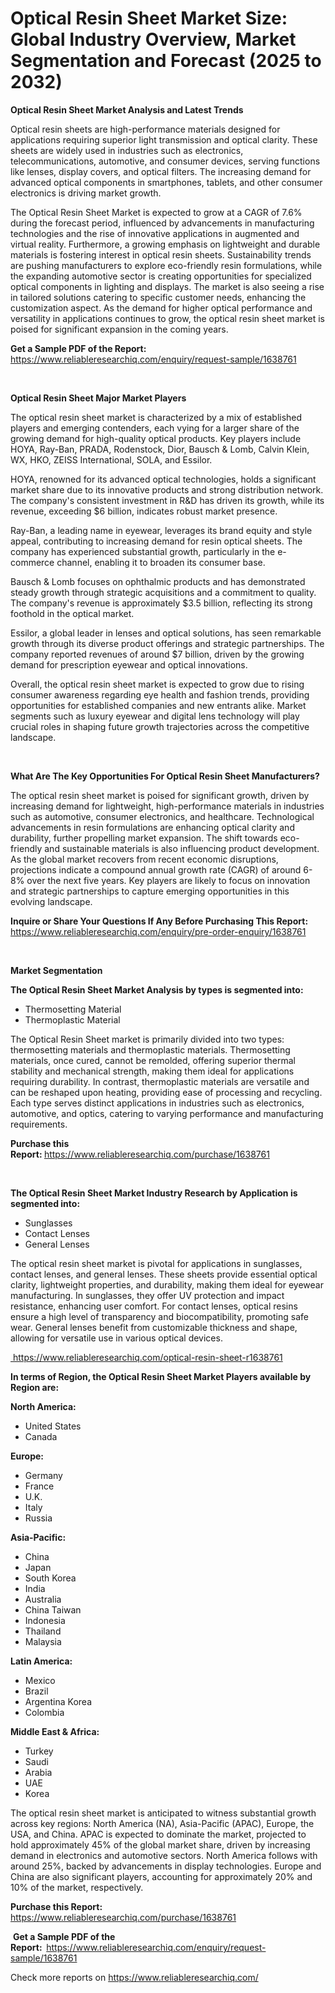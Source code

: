 <p><h1>Optical Resin Sheet Market Size: Global Industry Overview, Market Segmentation and Forecast (2025 to 2032)</h1></p><p><strong>Optical Resin Sheet Market Analysis and Latest Trends</strong></p>
<p><p>Optical resin sheets are high-performance materials designed for applications requiring superior light transmission and optical clarity. These sheets are widely used in industries such as electronics, telecommunications, automotive, and consumer devices, serving functions like lenses, display covers, and optical filters. The increasing demand for advanced optical components in smartphones, tablets, and other consumer electronics is driving market growth.</p><p>The Optical Resin Sheet Market is expected to grow at a CAGR of 7.6% during the forecast period, influenced by advancements in manufacturing technologies and the rise of innovative applications in augmented and virtual reality. Furthermore, a growing emphasis on lightweight and durable materials is fostering interest in optical resin sheets. Sustainability trends are pushing manufacturers to explore eco-friendly resin formulations, while the expanding automotive sector is creating opportunities for specialized optical components in lighting and displays. The market is also seeing a rise in tailored solutions catering to specific customer needs, enhancing the customization aspect. As the demand for higher optical performance and versatility in applications continues to grow, the optical resin sheet market is poised for significant expansion in the coming years.</p></p>
<p><strong>Get a Sample PDF of the Report:&nbsp;</strong> <a href="https://www.reliableresearchiq.com/enquiry/request-sample/1638761?utm_campaign=2282&utm_medium=2&utm_source=Github&utm_content=ia&utm_term=23032025&utm_id=optical-resin-sheet">https://www.reliableresearchiq.com/enquiry/request-sample/1638761</a></p>
<p>&nbsp;</p>
<p><strong>Optical Resin Sheet Major Market Players</strong></p>
<p><p>The optical resin sheet market is characterized by a mix of established players and emerging contenders, each vying for a larger share of the growing demand for high-quality optical products. Key players include HOYA, Ray-Ban, PRADA, Rodenstock, Dior, Bausch & Lomb, Calvin Klein, WX, HKO, ZEISS International, SOLA, and Essilor.</p><p>HOYA, renowned for its advanced optical technologies, holds a significant market share due to its innovative products and strong distribution network. The company's consistent investment in R&D has driven its growth, while its revenue, exceeding $6 billion, indicates robust market presence.</p><p>Ray-Ban, a leading name in eyewear, leverages its brand equity and style appeal, contributing to increasing demand for resin optical sheets. The company has experienced substantial growth, particularly in the e-commerce channel, enabling it to broaden its consumer base.</p><p>Bausch & Lomb focuses on ophthalmic products and has demonstrated steady growth through strategic acquisitions and a commitment to quality. The company's revenue is approximately $3.5 billion, reflecting its strong foothold in the optical market.</p><p>Essilor, a global leader in lenses and optical solutions, has seen remarkable growth through its diverse product offerings and strategic partnerships. The company reported revenues of around $7 billion, driven by the growing demand for prescription eyewear and optical innovations.</p><p>Overall, the optical resin sheet market is expected to grow due to rising consumer awareness regarding eye health and fashion trends, providing opportunities for established companies and new entrants alike. Market segments such as luxury eyewear and digital lens technology will play crucial roles in shaping future growth trajectories across the competitive landscape.</p></p>
<p>&nbsp;</p>
<p><strong>What Are The Key Opportunities For Optical Resin Sheet Manufacturers?</strong></p>
<p><p>The optical resin sheet market is poised for significant growth, driven by increasing demand for lightweight, high-performance materials in industries such as automotive, consumer electronics, and healthcare. Technological advancements in resin formulations are enhancing optical clarity and durability, further propelling market expansion. The shift towards eco-friendly and sustainable materials is also influencing product development. As the global market recovers from recent economic disruptions, projections indicate a compound annual growth rate (CAGR) of around 6-8% over the next five years. Key players are likely to focus on innovation and strategic partnerships to capture emerging opportunities in this evolving landscape.</p></p>
<p><strong>Inquire or Share Your Questions If Any Before Purchasing This Report:</strong> <a href="https://www.reliableresearchiq.com/enquiry/pre-order-enquiry/1638761?utm_campaign=2282&utm_medium=2&utm_source=Github&utm_content=ia&utm_term=23032025&utm_id=optical-resin-sheet">https://www.reliableresearchiq.com/enquiry/pre-order-enquiry/1638761</a></p>
<p>&nbsp;</p>
<p><strong>Market Segmentation</strong></p>
<p><strong>The Optical Resin Sheet Market Analysis by types is segmented into:</strong></p>
<p><ul><li>Thermosetting Material</li><li>Thermoplastic Material</li></ul></p>
<p><p>The Optical Resin Sheet market is primarily divided into two types: thermosetting materials and thermoplastic materials. Thermosetting materials, once cured, cannot be remolded, offering superior thermal stability and mechanical strength, making them ideal for applications requiring durability. In contrast, thermoplastic materials are versatile and can be reshaped upon heating, providing ease of processing and recycling. Each type serves distinct applications in industries such as electronics, automotive, and optics, catering to varying performance and manufacturing requirements.</p></p>
<p><strong>Purchase this Report:&nbsp;</strong><a href="https://www.reliableresearchiq.com/purchase/1638761?utm_campaign=2282&utm_medium=2&utm_source=Github&utm_content=ia&utm_term=23032025&utm_id=optical-resin-sheet">https://www.reliableresearchiq.com/purchase/1638761</a></p>
<p>&nbsp;</p>
<p><strong>The Optical Resin Sheet Market Industry Research by Application is segmented into:</strong></p>
<p><ul><li>Sunglasses</li><li>Contact Lenses</li><li>General Lenses</li></ul></p>
<p><p>The optical resin sheet market is pivotal for applications in sunglasses, contact lenses, and general lenses. These sheets provide essential optical clarity, lightweight properties, and durability, making them ideal for eyewear manufacturing. In sunglasses, they offer UV protection and impact resistance, enhancing user comfort. For contact lenses, optical resins ensure a high level of transparency and biocompatibility, promoting safe wear. General lenses benefit from customizable thickness and shape, allowing for versatile use in various optical devices.</p></p>
<p><a href="https://www.reliableresearchiq.com/optical-resin-sheet-r1638761?utm_campaign=2282&utm_medium=2&utm_source=Github&utm_content=ia&utm_term=23032025&utm_id=optical-resin-sheet">&nbsp;https://www.reliableresearchiq.com/optical-resin-sheet-r1638761</a></p>
<p><strong>In terms of Region, the Optical Resin Sheet Market Players available by Region are:</strong></p>
<p>
    <p> <strong> North America: </strong>
        <ul>
            <li>United States</li>
            <li>Canada</li>
        </ul>
        </p> 
    <p> <strong> Europe: </strong>
        <ul>
            <li>Germany</li>
            <li>France</li>
            <li>U.K.</li>
            <li>Italy</li>
            <li>Russia</li>
        </ul>
        </p> 
    <p> <strong> Asia-Pacific: </strong>
        <ul>
            <li>China</li>
            <li>Japan</li>
            <li>South Korea</li>
            <li>India</li>
            <li>Australia</li>
            <li>China Taiwan</li>
            <li>Indonesia</li>
            <li>Thailand</li>
            <li>Malaysia</li>
        </ul>
        </p> 
    <p> <strong> Latin America: </strong>
        <ul>
            <li>Mexico</li>
            <li>Brazil</li>
            <li>Argentina Korea</li>
            <li>Colombia</li>
        </ul>
        </p> 
    <p> <strong> Middle East & Africa: </strong>
        <ul>
            <li>Turkey</li>
            <li>Saudi</li>
            <li>Arabia</li>
            <li>UAE</li>
            <li>Korea</li>
        </ul>
    </p>
    </p>
<p><p>The optical resin sheet market is anticipated to witness substantial growth across key regions: North America (NA), Asia-Pacific (APAC), Europe, the USA, and China. APAC is expected to dominate the market, projected to hold approximately 45% of the global market share, driven by increasing demand in electronics and automotive sectors. North America follows with around 25%, backed by advancements in display technologies. Europe and China are also significant players, accounting for approximately 20% and 10% of the market, respectively.</p></p>
<p><strong>Purchase this Report: </strong><a href="https://www.reliableresearchiq.com/purchase/1638761?utm_campaign=2282&utm_medium=2&utm_source=Github&utm_content=ia&utm_term=23032025&utm_id=optical-resin-sheet">https://www.reliableresearchiq.com/purchase/1638761</a></p>
<p>&nbsp;<strong>Get a Sample PDF of the Report:&nbsp;&nbsp;</strong><a href="https://www.reliableresearchiq.com/enquiry/request-sample/1638761?utm_campaign=2282&utm_medium=2&utm_source=Github&utm_content=ia&utm_term=23032025&utm_id=optical-resin-sheet">https://www.reliableresearchiq.com/enquiry/request-sample/1638761</a></p>
<p><strong></strong></p>
<p>Check more reports on <a href="https://www.reliableresearchiq.com/?utm_campaign=2282&utm_medium=2&utm_source=Github&utm_content=ia&utm_term=23032025&utm_id=optical-resin-sheet">https://www.reliableresearchiq.com/</a></p>